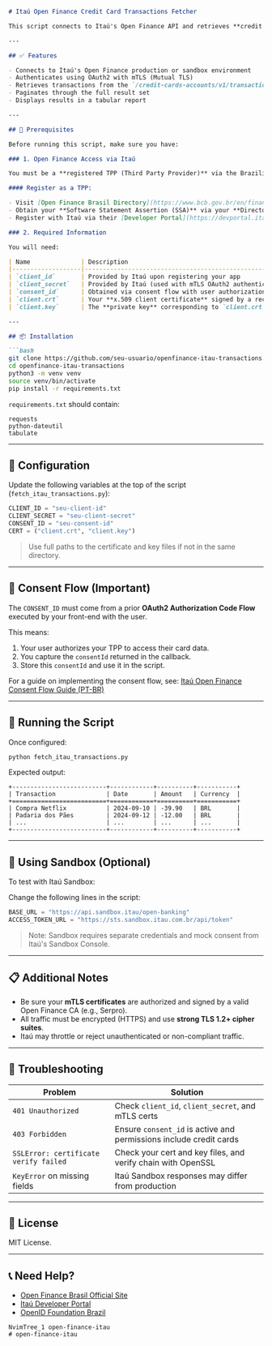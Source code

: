````markdown
# Itaú Open Finance Credit Card Transactions Fetcher

This script connects to Itaú's Open Finance API and retrieves **credit card transactions for the past 360 days** using the `credit-cards-accounts` scope. It uses **OAuth2 Client Credentials**, **Mutual TLS**, and displays the results in a beautiful tabular format using `tabulate`.

---

## ✅ Features

- Connects to Itaú's Open Finance production or sandbox environment
- Authenticates using OAuth2 with mTLS (Mutual TLS)
- Retrieves transactions from the `/credit-cards-accounts/v1/transactions` endpoint
- Paginates through the full result set
- Displays results in a tabular report

---

## 🧰 Prerequisites

Before running this script, make sure you have:

### 1. Open Finance Access via Itaú

You must be a **registered TPP (Third Party Provider)** via the Brazilian Open Finance ecosystem and authorized by the Central Bank.

#### Register as a TPP:

- Visit [Open Finance Brasil Directory](https://www.bcb.gov.br/en/financialstability/openfinance)
- Obtain your **Software Statement Assertion (SSA)** via your **Directory participant registration**
- Register with Itaú via their [Developer Portal](https://devportal.itau.com.br/)

### 2. Required Information

You will need:

| Name              | Description                                                                 |
|-------------------|-----------------------------------------------------------------------------|
| `client_id`       | Provided by Itaú upon registering your app                                  |
| `client_secret`   | Provided by Itaú (used with mTLS OAuth2 authentication)                     |
| `consent_id`      | Obtained via consent flow with user authorization                           |
| `client.crt`      | Your **x.509 client certificate** signed by a recognized CA (e.g., Serpro)  |
| `client.key`      | The **private key** corresponding to `client.crt`                           |

---

## 📦 Installation

```bash
git clone https://github.com/seu-usuario/openfinance-itau-transactions.git
cd openfinance-itau-transactions
python3 -m venv venv
source venv/bin/activate
pip install -r requirements.txt
````

`requirements.txt` should contain:

```
requests
python-dateutil
tabulate
```

---

## 🔧 Configuration

Update the following variables at the top of the script (`fetch_itau_transactions.py`):

```python
CLIENT_ID = "seu-client-id"
CLIENT_SECRET = "seu-client-secret"
CONSENT_ID = "seu-consent-id"
CERT = ("client.crt", "client.key")
```

> Use full paths to the certificate and key files if not in the same directory.

---

## 🔐 Consent Flow (Important)

The `CONSENT_ID` must come from a prior **OAuth2 Authorization Code Flow** executed by your front-end with the user.

This means:

1. Your user authorizes your TPP to access their card data.
2. You capture the `consentId` returned in the callback.
3. Store this `consentId` and use it in the script.

For a guide on implementing the consent flow, see:
[Itaú Open Finance Consent Flow Guide (PT-BR)](https://devportal.itau.com.br/apis/open-banking/autenticacao/autenticacao-dos-usuarios)

---

## 🚀 Running the Script

Once configured:

```bash
python fetch_itau_transactions.py
```

Expected output:

```
+--------------------------+------------+----------+-----------+
| Transaction              | Date       | Amount   | Currency  |
+==========================+============+==========+===========+
| Compra Netflix           | 2024-09-10 | -39.90   | BRL       |
| Padaria dos Pães         | 2024-09-12 | -12.00   | BRL       |
| ...                      | ...        | ...      | ...       |
+--------------------------+------------+----------+-----------+
```

---

## 🧪 Using Sandbox (Optional)

To test with Itaú Sandbox:

Change the following lines in the script:

```python
BASE_URL = "https://api.sandbox.itau/open-banking"
ACCESS_TOKEN_URL = "https://sts.sandbox.itau.com.br/api/token"
```

> Note: Sandbox requires separate credentials and mock consent from Itaú's Sandbox Console.

---

## 📋 Additional Notes

* Be sure your **mTLS certificates** are authorized and signed by a valid Open Finance CA (e.g., Serpro).
* All traffic must be encrypted (HTTPS) and use **strong TLS 1.2+ cipher suites**.
* Itaú may throttle or reject unauthenticated or non-compliant traffic.

---

## 🛟 Troubleshooting

| Problem                               | Solution                                                           |
| ------------------------------------- | ------------------------------------------------------------------ |
| `401 Unauthorized`                    | Check `client_id`, `client_secret`, and mTLS certs                 |
| `403 Forbidden`                       | Ensure `consent_id` is active and permissions include credit cards |
| `SSLError: certificate verify failed` | Check your cert and key files, and verify chain with OpenSSL       |
| `KeyError` on missing fields          | Itaú Sandbox responses may differ from production                  |

---

## 📜 License

MIT License.

---

## 📞 Need Help?

* [Open Finance Brasil Official Site](https://www.bcb.gov.br/en/financialstability/openfinance)
* [Itaú Developer Portal](https://devportal.itau.com.br/)
* [OpenID Foundation Brazil](https://www.openid.net.br/)

```
NvimTree_1 open-finance-itau
# open-finance-itau
